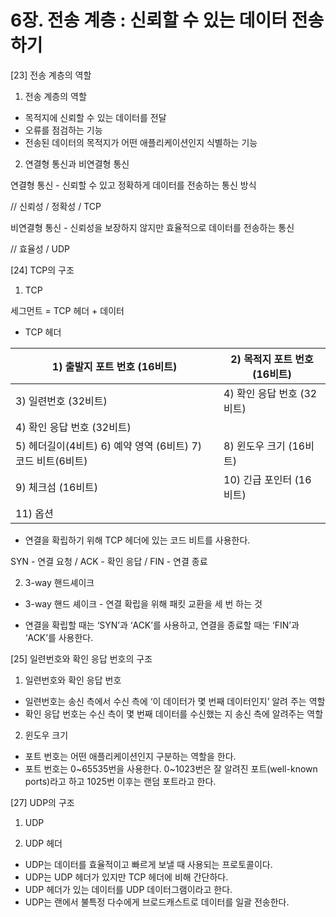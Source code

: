 # 6장. 전송 계층 : 신뢰할 수 있는 데이터 전송하기

[23] 전송 계층의 역할

1) 전송 계층의 역할

- 목적지에 신뢰할 수 있는 데이터를 전달
- 오류를 점검하는 기능
- 전송된 데이터의 목적지가 어떤 애플리케이션인지 식별하는 기능

2) 연결형 통신과 비연결형 통신

연결형 통신 - 신뢰할 수 있고 정확하게 데이터를 전송하는 통신 방식

// 신뢰성 / 정확성 / TCP

비연결형 통신 - 신뢰성을 보장하지 않지만 효율적으로 데이터를 전송하는 통신

// 효율성 / UDP

[24] TCP의 구조

1) TCP

세그먼트 = TCP 헤더 + 데이터

*  TCP 헤더

| 1) 출발지 포트 번호 (16비트) | 2) 목적지 포트 번호 (16비트) |
| --- | --- |
| 3) 일련번호 (32비트) | 4) 확인 응답 번호 (32비트) |
| 4) 확인 응답 번호 (32비트) |  |
| 5) 헤더길이(4비트) 6) 예약 영역 (6비트) 7) 코드 비트(6비트) | 8) 윈도우 크기 (16비트) |
| 9) 체크섬 (16비트) | 10) 긴급 포인터 (16비트) |
| 11) 옵션 |  |
- 연결을 확립하기 위해 TCP 헤더에 있는 코드 비트를 사용한다.

SYN - 연결 요청 / ACK - 확인 응답 / FIN - 연결 종료

2) 3-way 핸드셰이크

- 3-way 핸드 셰이크 - 연결 확립을 위해 패킷 교환을 세 번 하는 것

- 연결을 확립할 때는 ‘SYN’과 ‘ACK’를 사용하고, 연결을 종료할 때는 ‘FIN’과 ‘ACK’를 사용한다.

[25] 일련번호와 확인 응답 번호의 구조

1) 일련번호와 확인 응답 번호

- 일련번호는 송신 측에서 수신 측에 ‘이 데이터가 몇 번째 데이터인지’ 알려 주는 역할
- 확인 응답 번호는 수신 측이 몇 번째 데이터를 수신했는 지 송신 측에 알려주는 역할

2) 윈도우 크기

- 포트 번호는 어떤 애플리케이션인지 구분하는 역할을 한다.
- 포트 번호는 0~65535번을 사용한다. 0~1023번은 잘 알려진 포트(well-known ports)라고 하고 1025번 이후는 랜덤 포트라고 한다.

[27] UDP의 구조

1) UDP

2) UDP 헤더

- UDP는 데이터를 효율적이고 빠르게 보낼 때 사용되는 프로토콜이다.
- UDP는 UDP 헤더가 있지만 TCP 헤더에 비해 간단하다.
- UDP 헤더가 있는 데이터를 UDP 데이터그램이라고 한다.
- UDP는 랜에서 불특정 다수에게 브로드캐스트로 데이터를 일괄 전송한다.
  
